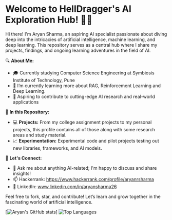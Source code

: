 # Welcome to HellDragger's AI Exploration Hub! 👋🤖

Hi there! I'm Aryan Sharma, an aspiring AI specialist passionate about diving deep into the intricacies of artificial intelligence, machine learning, and deep learning. This repository serves as a central hub where I share my projects, findings, and ongoing learning adventures in the field of AI.

🔍 **About Me:**
- 🎓 Currently studying Computer Science Engineering at Symbiosis Institute of Technology, Pune
- 🌱 I’m currently learning more about RAG, Reinforcement Learning and Deep Learning.
- 🚀 Aspiring to contribute to cutting-edge AI research and real-world applications

🌟 **In this Repository:**
- 💻 **Projects:** From my college assignment projects to my personal projects, this profile contains all of those along with some research areas and study material.
- 📈 **Experimentation:** Experimental code and pilot projects testing out new libraries, frameworks, and AI models.

👥 **Let's Connect:**
- 💬 Ask me about anything AI-related; I'm happy to discuss and share insights!
- 📫 Hackerrank: https://www.hackerrank.com/profile/aryanrsharma
- 🔗 LinkedIn: www.linkedin.com/in/aryansharma26

Feel free to fork, star, and contribute! Let’s learn and grow together in the fascinating world of artificial intelligence.

[![Aryan's GitHub stats](https://github-readme-stats.vercel.app/api?username=HellDragger&theme=merko&show_icons=true)]
![Top Languages](https://github-readme-stats.vercel.app/api/top-langs/?username=HellDragger&hide_progress=true)
